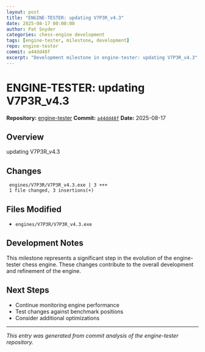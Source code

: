 ```yaml
---
layout: post
title: "ENGINE-TESTER: updating V7P3R_v4.3"
date: 2025-08-17 00:00:00 
author: Pat Snyder
categories: chess-engine development
tags: [engine-tester, milestone, development]
repo: engine-tester
commit: a44dd48f
excerpt: "Development milestone in engine-tester: updating V7P3R_v4.3"
---
```


# ENGINE-TESTER: updating V7P3R_v4.3

**Repository:** [engine-tester](https://github.com/pssnyder/engine-tester)
**Commit:** [`a44dd48f`](https://github.com/pssnyder/engine-tester/commit/a44dd48faf70087e57d08913bf464b038fff0efd)
**Date:** 2025-08-17

## Overview

updating V7P3R_v4.3

## Changes

```
 engines/V7P3R/V7P3R_v4.3.exe | 3 +++
 1 file changed, 3 insertions(+)
```

## Files Modified

- `engines/V7P3R/V7P3R_v4.3.exe`

## Development Notes

This milestone represents a significant step in the evolution of the engine-tester chess engine. These changes contribute to the overall development and refinement of the engine.

## Next Steps

- Continue monitoring engine performance
- Test changes against benchmark positions
- Consider additional optimizations

---

*This entry was generated from commit analysis of the engine-tester repository.*
